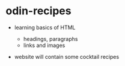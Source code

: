 # odin-recipes

- learning basics of HTML
    - headings, paragraphs
    - links and images
     
- website will contain some cocktail recipes